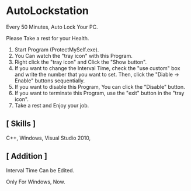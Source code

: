 AutoLockstation
=============

Every 50 Minutes, Auto Lock Your PC. 

Please Take a rest for your Health.

1. Start Program (ProtectMySelf.exe).
2. You Can watch the "tray icon" with this Program.
3. Right click the "tray icon" and Click the "Show button".
4. If you want to change the Interval Time, check the "use custom" box and write the number that you want to set.
 Then, click the "Diable -> Enable" buttons sequentially.
5. If you want to disable this Program, You can click the "Disable" button.
6. If you want to terminate this Program, use the "exit" button in the "tray icon".
7. Take a rest and Enjoy your job.

[ Skills ]
----------
C++, Windows, Visual Studio 2010, 

[ Addition ]
----------
Interval Time Can be Edited.

Only For Windows, Now.

